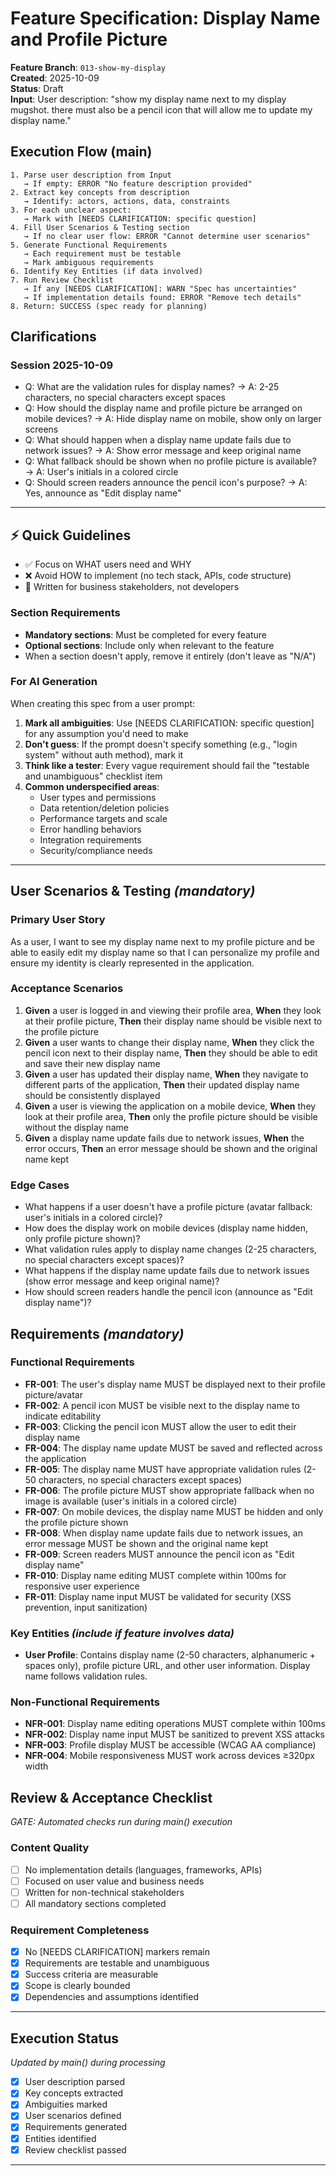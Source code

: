 # Feature Specification: Display Name and Profile Picture

**Feature Branch**: `013-show-my-display`  
**Created**: 2025-10-09  
**Status**: Draft  
**Input**: User description: "show my display name next to my display mugshot. there must also be a pencil icon that will allow me to update my display name."

## Execution Flow (main)
```
1. Parse user description from Input
   → If empty: ERROR "No feature description provided"
2. Extract key concepts from description
   → Identify: actors, actions, data, constraints
3. For each unclear aspect:
   → Mark with [NEEDS CLARIFICATION: specific question]
4. Fill User Scenarios & Testing section
   → If no clear user flow: ERROR "Cannot determine user scenarios"
5. Generate Functional Requirements
   → Each requirement must be testable
   → Mark ambiguous requirements
6. Identify Key Entities (if data involved)
7. Run Review Checklist
   → If any [NEEDS CLARIFICATION]: WARN "Spec has uncertainties"
   → If implementation details found: ERROR "Remove tech details"
8. Return: SUCCESS (spec ready for planning)
```

## Clarifications

### Session 2025-10-09
- Q: What are the validation rules for display names? → A: 2-25 characters, no special characters except spaces
- Q: How should the display name and profile picture be arranged on mobile devices? → A: Hide display name on mobile, show only on larger screens
- Q: What should happen when a display name update fails due to network issues? → A: Show error message and keep original name
- Q: What fallback should be shown when no profile picture is available? → A: User's initials in a colored circle
- Q: Should screen readers announce the pencil icon's purpose? → A: Yes, announce as "Edit display name"

---

## ⚡ Quick Guidelines
- ✅ Focus on WHAT users need and WHY
- ❌ Avoid HOW to implement (no tech stack, APIs, code structure)
- 👥 Written for business stakeholders, not developers

### Section Requirements
- **Mandatory sections**: Must be completed for every feature
- **Optional sections**: Include only when relevant to the feature
- When a section doesn't apply, remove it entirely (don't leave as "N/A")

### For AI Generation
When creating this spec from a user prompt:
1. **Mark all ambiguities**: Use [NEEDS CLARIFICATION: specific question] for any assumption you'd need to make
2. **Don't guess**: If the prompt doesn't specify something (e.g., "login system" without auth method), mark it
3. **Think like a tester**: Every vague requirement should fail the "testable and unambiguous" checklist item
4. **Common underspecified areas**:
   - User types and permissions
   - Data retention/deletion policies  
   - Performance targets and scale
   - Error handling behaviors
   - Integration requirements
   - Security/compliance needs

---

## User Scenarios & Testing *(mandatory)*

### Primary User Story
As a user, I want to see my display name next to my profile picture and be able to easily edit my display name so that I can personalize my profile and ensure my identity is clearly represented in the application.

### Acceptance Scenarios
1. **Given** a user is logged in and viewing their profile area, **When** they look at their profile picture, **Then** their display name should be visible next to the profile picture
2. **Given** a user wants to change their display name, **When** they click the pencil icon next to their display name, **Then** they should be able to edit and save their new display name
3. **Given** a user has updated their display name, **When** they navigate to different parts of the application, **Then** their updated display name should be consistently displayed
4. **Given** a user is viewing the application on a mobile device, **When** they look at their profile area, **Then** only the profile picture should be visible without the display name
5. **Given** a display name update fails due to network issues, **When** the error occurs, **Then** an error message should be shown and the original name kept

### Edge Cases
- What happens if a user doesn't have a profile picture (avatar fallback: user's initials in a colored circle)?
- How does the display work on mobile devices (display name hidden, only profile picture shown)?
- What validation rules apply to display name changes (2-25 characters, no special characters except spaces)?
- What happens if the display name update fails due to network issues (show error message and keep original name)?
- How should screen readers handle the pencil icon (announce as "Edit display name")?

## Requirements *(mandatory)*

### Functional Requirements
- **FR-001**: The user's display name MUST be displayed next to their profile picture/avatar
- **FR-002**: A pencil icon MUST be visible next to the display name to indicate editability
- **FR-003**: Clicking the pencil icon MUST allow the user to edit their display name
- **FR-004**: The display name update MUST be saved and reflected across the application
- **FR-005**: The display name MUST have appropriate validation rules (2-50 characters, no special characters except spaces)
- **FR-006**: The profile picture MUST show appropriate fallback when no image is available (user's initials in a colored circle)
- **FR-007**: On mobile devices, the display name MUST be hidden and only the profile picture shown
- **FR-008**: When display name update fails due to network issues, an error message MUST be shown and the original name kept
- **FR-009**: Screen readers MUST announce the pencil icon as "Edit display name"
- **FR-010**: Display name editing MUST complete within 100ms for responsive user experience
- **FR-011**: Display name input MUST be validated for security (XSS prevention, input sanitization)

### Key Entities *(include if feature involves data)*
- **User Profile**: Contains display name (2-50 characters, alphanumeric + spaces only), profile picture URL, and other user information. Display name follows validation rules.

### Non-Functional Requirements
- **NFR-001**: Display name editing operations MUST complete within 100ms
- **NFR-002**: Display name input MUST be sanitized to prevent XSS attacks
- **NFR-003**: Profile display MUST be accessible (WCAG AA compliance)
- **NFR-004**: Mobile responsiveness MUST work across devices ≥320px width

## Review & Acceptance Checklist
*GATE: Automated checks run during main() execution*

### Content Quality
- [ ] No implementation details (languages, frameworks, APIs)
- [ ] Focused on user value and business needs
- [ ] Written for non-technical stakeholders
- [ ] All mandatory sections completed

### Requirement Completeness
- [x] No [NEEDS CLARIFICATION] markers remain
- [x] Requirements are testable and unambiguous  
- [x] Success criteria are measurable
- [x] Scope is clearly bounded
- [x] Dependencies and assumptions identified

---

## Execution Status
*Updated by main() during processing*

- [x] User description parsed
- [x] Key concepts extracted
- [x] Ambiguities marked
- [x] User scenarios defined
- [x] Requirements generated
- [x] Entities identified
- [x] Review checklist passed

---
